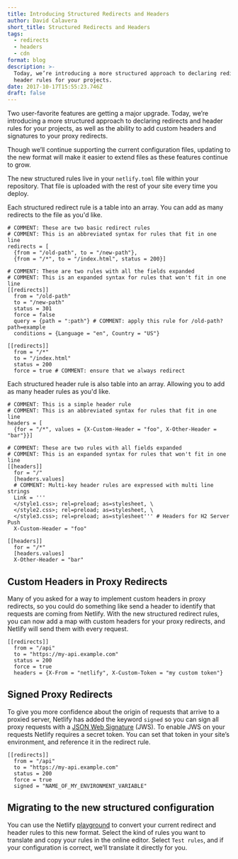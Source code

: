 ```yaml
---
title: Introducing Structured Redirects and Headers
author: David Calavera
short_title: Structured Redirects and Headers
tags:
  - redirects
  - headers
  - cdn
format: blog
description: >-
  Today, we’re introducing a more structured approach to declaring redirects and
  header rules for your projects.
date: 2017-10-17T15:55:23.746Z
draft: false
---
```


Two user-favorite features are getting a major upgrade. Today, we’re introducing a more structured approach to declaring redirects and header rules for your projects, as well as the ability to add custom headers and signatures to your proxy redirects. 

Though we’ll continue supporting the current configuration files, updating to the new format will make it easier to extend files as these features continue to grow. 

The new structured rules live in your `netlify.toml`  file within your repository. That file is uploaded with the rest of your site every time you deploy.

Each structured redirect rule is a table into an array. You can add as many redirects to the file as you'd like.


    # COMMENT: These are two basic redirect rules
    # COMMENT: This is an abbreviated syntax for rules that fit in one line
    redirects = [
      {from = "/old-path", to = "/new-path"},
      {from = "/*", to = "/index.html", status = 200}]
      
    # COMMENT: These are two rules with all the fields expanded
    # COMMENT: This is an expanded syntax for rules that won't fit in one line
    [[redirects]]
      from = "/old-path"
      to = "/new-path"
      status = 301
      force = false
      query = {path = ":path"} # COMMENT: apply this rule for /old-path?path=example
      conditions = {Language = "en", Country = "US"}
      
    [[redirects]]
      from = "/*"
      to = "/index.html"
      status = 200
      force = true # COMMENT: ensure that we always redirect

Each structured header rule is also table into an array. Allowing you to add as many header rules as you'd like.


    # COMMENT: This is a simple header rule
    # COMMENT: This is an abbreviated syntax for rules that fit in one line
    headers = [
      {for = "/*", values = {X-Custom-Header = "foo", X-Other-Header = "bar"}}]
      
    # COMMENT: These are two rules with all fields expanded
    # COMMENT: This is an expanded syntax for rules that won't fit in one line
    [[headers]]
      for = "/"
      [headers.values]
      # COMMENT: Multi-key header rules are expressed with multi line strings
      Link = '''
      </style1.css>; rel=preload; as=stylesheet, \
      </style2.css>; rel=preload; as=stylesheet, \
      </style3.css>; rel=preload; as=stylesheet''' # Headers for H2 Server Push
      X-Custom-Header = "foo"
      
    [[headers]]
      for = "/*"
      [headers.values]
      X-Other-Header = "bar"


## Custom Headers in Proxy Redirects

Many of you asked for a way to implement custom headers in proxy redirects, so you could do something like send a header to identify that requests are coming from Netlify. With the new structured redirect rules, you can now add a map with custom headers for your proxy redirects, and Netlify will send them with every request.


    [[redirects]]
      from = "/api"
      to = "https://my-api.example.com"
      status = 200
      force = true
      headers = {X-From = "netlify", X-Custom-Token = "my custom token"}


## Signed Proxy Redirects

To give you more confidence about the origin of requests that arrive to a proxied server, Netlify has added the keyword `signed` so you can sign all proxy requests with a [JSON Web Signature](https://en.wikipedia.org/wiki/JSON_Web_Signature) (JWS). To enable JWS on your requests Netlify requires a secret token. You can set that token in your site’s environment, and reference it in the redirect rule.


    [[redirects]]
      from = "/api"
      to = "https://my-api.example.com"
      status = 200
      force = true
      signed = "NAME_OF_MY_ENVIRONMENT_VARIABLE"


## Migrating to the new structured configuration

You can use the Netlify [playground](https://play.netlify.com) to convert your current redirect and header rules to this new format. Select the kind of rules you want to translate and copy your rules in the online editor. Select  `Test rules`, and if your configuration is correct, we’ll translate it directly for you.
